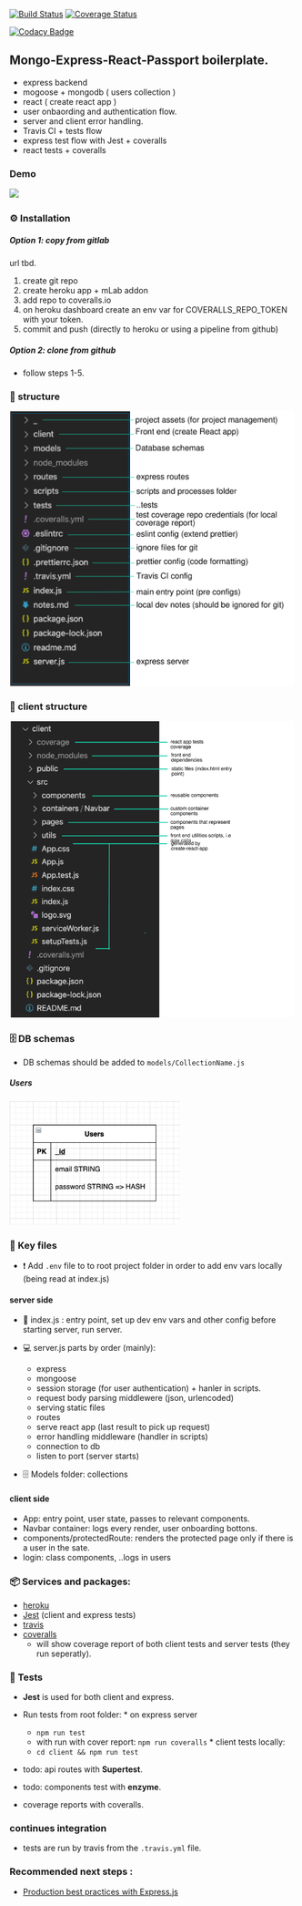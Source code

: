  [![Build Status](https://travis-ci.com/ronerlih/passport-express-mongo-react-box.svg?branch=master)](https://travis-ci.com/ronerlih/passport-express-mongo-react-box) [![Coverage Status](https://coveralls.io/repos/github/ronerlih/passport-express-mongo-react-box/badge.svg?branch=master)](https://coveralls.io/github/ronerlih/passport-express-mongo-react-box?branch=master)

 [![Codacy Badge](https://app.codacy.com/project/badge/Coverage/35012f6865fd497895ca4f1386597511)](https://www.codacy.com/manual/ronerlih/react-express-mongo-passport-extended-box?utm_source=github.com&utm_medium=referral&utm_content=ronerlih/react-express-mongo-passport-extended-box&utm_campaign=Badge_Coverage) 
## Mongo-Express-React-Passport boilerplate.
 * express backend
 * mogoose + mongodb ( users collection )
 * react ( create react app )
 * user onbaording and authentication flow.
 * server and client error handling. 
 * Travis CI + tests flow
 * express test flow with Jest + coveralls
 * react tests + coveralls

### Demo
<img src='_/flow-gif.gif' style="max-width:300px" />

### ⚙️ Installation

##### Option 1: copy from gitlab
url tbd.

  1. create git repo
  2. create heroku app + mLab addon 
  3. add repo to coveralls.io
  4. on heroku dashboard create an env var for COVERALLS_REPO_TOKEN with your token.
  5. commit and push (directly to heroku or using a pipeline from github)

##### Option 2: clone from github 
  * follow steps 1-5.

### :evergreen_tree: structure
<img src='_/folder-structure.jpg' style="max-width:500px" />

### :evergreen_tree: client structure
<img src='_/client-structure.png' style="max-width:500px" />

### 🗄 DB schemas

* DB schemas should be added to `models/CollectionName.js`

##### Users
<img src='_/users-collection.png' style="max-width:300px" />


### 🔑 Key files

* ❗️ Add `.env` file to to root project folder in order to add env vars locally (being read at index.js)

#### server side 
* 🚀 index.js : entry point, set up dev env vars and other config before starting server, run server.

* 💻 server.js parts by order (mainly):
   * express
   * mongoose 
   * session storage (for user authentication) + hanler in scripts.
   * request body parsing middlewere (json, urlencoded)
   * serving static files
   * routes
   * serve react app (last result to pick up request)
   * error handling middleware (handler in scripts)
   * connection to db
   * listen to port (server starts)

* 🗄 Models folder: collections

#### client side 
* App: entry point, user state, passes to relevant components.
* Navbar container: logs every render, user onboarding bottons.
* components/protectedRoute: renders the protected page only if there is a user in the sate.
* login: class components, ..logs in users

### 📦 Services and packages:

  
  * [heroku](heroku.com) 
  * [Jest](https://jestjs.io/) (client and express tests)
  * [travis](https://travis-ci.org/)
  * [coveralls](coveralls.io) 
    * will show coverage report of both client tests and server tests (they run seperatly).

### 📓 Tests
   * **Jest** is used for both client and express.

   * Run tests from root folder:
    * on express server
      * `npm run test`
      * with run with cover report: 
      `npm run coveralls`
    * client tests locally:
      * `cd client && npm run test`
   * todo: api routes with **Supertest**.
   * todo: components test with **enzyme**.
   * coverage reports with coveralls.

### continues integration
   * tests are run by travis from the `.travis.yml` file.

### Recommended next steps :

  * [Production best practices with Express.js](https://expressjs.com/en/advanced/best-practice-performance.html)


